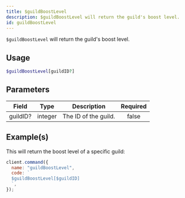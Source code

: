 ```yaml
---
title: $guildBoostLevel
description: $guildBoostLevel will return the guild's boost level.
id: guildBoostLevel
---
```


`$guildBoostLevel` will return the guild's boost level.

## Usage

```php
$guildBoostLevel[guildID?]
```

## Parameters

| Field    | Type    | Description          | Required |
| -------- | ------- | -------------------- | :------: |
| guildID? | integer | The ID of the guild. |  false   |

## Example(s)

This will return the boost level of a specific guild:

```javascript
client.command({
  name: "guildBoostLevel",
  code: `
  $guildBoostLevel[$guildID]
  `,
});
```
